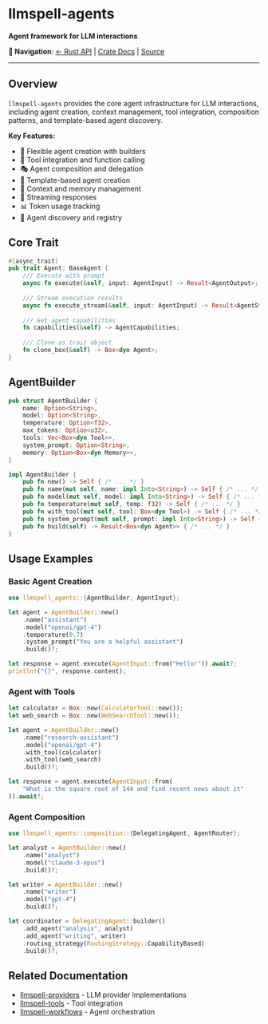 # llmspell-agents

**Agent framework for LLM interactions**

**🔗 Navigation**: [← Rust API](README.md) | [Crate Docs](https://docs.rs/llmspell-agents) | [Source](../../../../llmspell-agents)

---

## Overview

`llmspell-agents` provides the core agent infrastructure for LLM interactions, including agent creation, context management, tool integration, composition patterns, and template-based agent discovery.

**Key Features:**
- 🤖 Flexible agent creation with builders
- 🔧 Tool integration and function calling
- 🎭 Agent composition and delegation
- 📝 Template-based agent creation
- 🧠 Context and memory management
- 🔄 Streaming responses
- 📊 Token usage tracking
- 🎯 Agent discovery and registry

## Core Trait

```rust
#[async_trait]
pub trait Agent: BaseAgent {
    /// Execute with prompt
    async fn execute(&self, input: AgentInput) -> Result<AgentOutput>;
    
    /// Stream execution results
    async fn execute_stream(&self, input: AgentInput) -> Result<AgentStream>;
    
    /// Get agent capabilities
    fn capabilities(&self) -> AgentCapabilities;
    
    /// Clone as trait object
    fn clone_box(&self) -> Box<dyn Agent>;
}
```

## AgentBuilder

```rust
pub struct AgentBuilder {
    name: Option<String>,
    model: Option<String>,
    temperature: Option<f32>,
    max_tokens: Option<u32>,
    tools: Vec<Box<dyn Tool>>,
    system_prompt: Option<String>,
    memory: Option<Box<dyn Memory>>,
}

impl AgentBuilder {
    pub fn new() -> Self { /* ... */ }
    pub fn name(mut self, name: impl Into<String>) -> Self { /* ... */ }
    pub fn model(mut self, model: impl Into<String>) -> Self { /* ... */ }
    pub fn temperature(mut self, temp: f32) -> Self { /* ... */ }
    pub fn with_tool(mut self, tool: Box<dyn Tool>) -> Self { /* ... */ }
    pub fn system_prompt(mut self, prompt: impl Into<String>) -> Self { /* ... */ }
    pub fn build(self) -> Result<Box<dyn Agent>> { /* ... */ }
}
```

## Usage Examples

### Basic Agent Creation

```rust
use llmspell_agents::{AgentBuilder, AgentInput};

let agent = AgentBuilder::new()
    .name("assistant")
    .model("openai/gpt-4")
    .temperature(0.7)
    .system_prompt("You are a helpful assistant")
    .build()?;

let response = agent.execute(AgentInput::from("Hello!")).await?;
println!("{}", response.content);
```

### Agent with Tools

```rust
let calculator = Box::new(CalculatorTool::new());
let web_search = Box::new(WebSearchTool::new());

let agent = AgentBuilder::new()
    .name("research-assistant")
    .model("openai/gpt-4")
    .with_tool(calculator)
    .with_tool(web_search)
    .build()?;

let response = agent.execute(AgentInput::from(
    "What is the square root of 144 and find recent news about it"
)).await?;
```

### Agent Composition

```rust
use llmspell_agents::composition::{DelegatingAgent, AgentRouter};

let analyst = AgentBuilder::new()
    .name("analyst")
    .model("claude-3-opus")
    .build()?;

let writer = AgentBuilder::new()
    .name("writer")
    .model("gpt-4")
    .build()?;

let coordinator = DelegatingAgent::builder()
    .add_agent("analysis", analyst)
    .add_agent("writing", writer)
    .routing_strategy(RoutingStrategy::CapabilityBased)
    .build()?;
```

## Related Documentation

- [llmspell-providers](llmspell-providers.md) - LLM provider implementations
- [llmspell-tools](llmspell-tools.md) - Tool integration
- [llmspell-workflows](llmspell-workflows.md) - Agent orchestration
